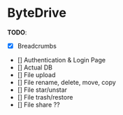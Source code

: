 # ByteDrive

**TODO**:
- [x] Breadcrumbs
- [] Authentication & Login Page
- [] Actual DB
- [] File upload
- [] File rename, delete, move, copy
- [] File star/unstar
- [] File trash/restore
- [] File share ??